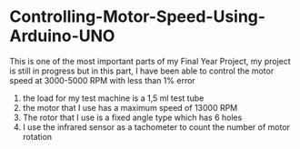 # Controlling-Motor-Speed-Using-Arduino-UNO
This is one of the most important parts of my Final Year Project, my project is still in progress but in this part, I have been able to control the motor speed at 3000-5000 RPM with less than 1% error

1. the load for my test machine is a 1,5 ml test tube
2. the motor that I use has a maximum speed of 13000 RPM
3. The rotor that I use is a fixed angle type which has 6 holes
4. I use the infrared sensor as a tachometer to count the number of motor rotation
